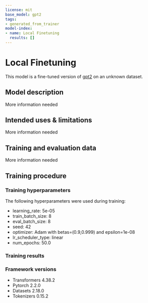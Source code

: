 ```yaml
---
license: mit
base_model: gpt2
tags:
- generated_from_trainer
model-index:
- name: Local Finetuning
  results: []
---
```


<!-- This model card has been generated automatically according to the information the Trainer had access to. You
should probably proofread and complete it, then remove this comment. -->

# Local Finetuning

This model is a fine-tuned version of [gpt2](https://huggingface.co/gpt2) on an unknown dataset.

## Model description

More information needed

## Intended uses & limitations

More information needed

## Training and evaluation data

More information needed

## Training procedure

### Training hyperparameters

The following hyperparameters were used during training:
- learning_rate: 5e-05
- train_batch_size: 8
- eval_batch_size: 8
- seed: 42
- optimizer: Adam with betas=(0.9,0.999) and epsilon=1e-08
- lr_scheduler_type: linear
- num_epochs: 50.0

### Training results



### Framework versions

- Transformers 4.38.2
- Pytorch 2.2.0
- Datasets 2.18.0
- Tokenizers 0.15.2
